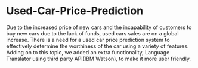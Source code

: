 # Used-Car-Price-Prediction
Due to the increased price of new cars and the incapability of customers to buy new cars due to the lack of funds, used cars sales are on a global increase. There is a need for a used car price prediction system to effectively determine the worthiness of the car using a variety of features. Adding on to this topic, we added an extra functionality, Language Translator using third party API(IBM Watson), to make it more user friendly.
